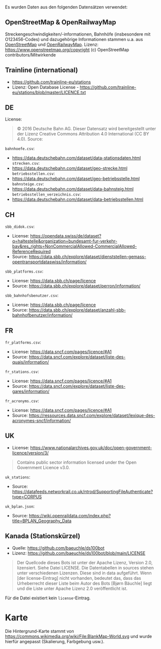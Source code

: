 Es wurden Daten aus den folgenden Datensätzen verwendet:

## OpenStreetMap & OpenRailwayMap
Streckengeschwindigkeiten/-informationen, Bahnhöfe (insbesondere mit O123456-Codes) und dazugehörige Informationen stammen u.a. aus [OpenStreetMap](openstreetmap.org) und [OpenRailwayMap](openrailwaymap.org).
Lizenz: https://www.openstreetmap.org/copyright
(c) OpenStreetMap contributors/Mitwirkende

## Trainline (international)
- https://github.com/trainline-eu/stations
- Lizenz: Open Database License - https://github.com/trainline-eu/stations/blob/master/LICENCE.txt

## DE
License:
> © 2016 Deutsche Bahn AG. Dieser Datensatz wird bereitgestellt unter der Lizenz Creative Commons Attribution 4.0 International (CC BY 4.0). Source:

`bahnhoefe.csv`:
- https://data.deutschebahn.com/dataset/data-stationsdaten.html
`strecken.csv`:
- https://data.deutschebahn.com/dataset/geo-strecke.html
`betriebsstellen.csv`:
- https://data.deutschebahn.com/dataset/geo-betriebsstelle.html
`bahnsteige.csv`:
- https://data.deutschebahn.com/dataset/data-bahnsteig.html
`betriebsstellen_verzeichnis.csv`:
- https://data.deutschebahn.com/dataset/data-betriebsstellen.html

## CH
`sbb_didok.csv`:
- License: https://opendata.swiss/de/dataset?q=haltestelle&organization=bundesamt-fur-verkehr-bav&res_rights=NonCommercialAllowed-CommercialAllowed-ReferenceRequired
- Source: https://data.sbb.ch/explore/dataset/dienststellen-gemass-opentransportdataswiss/information/

`sbb_platforms.csv`:
- License: https://data.sbb.ch/page/licence
- Source: https://data.sbb.ch/explore/dataset/perron/information/

`sbb_bahnhofsbenutzer.csv`:
- License: https://data.sbb.ch/page/licence
- Source: https://data.sbb.ch/explore/dataset/anzahl-sbb-bahnhofbenutzer/information/

## FR
`fr_platforms.csv`:
- License: https://data.sncf.com/pages/licence/#A1
- Source: https://data.sncf.com/explore/dataset/liste-des-quais/information/

`fr_stations.csv`:
- License: https://data.sncf.com/pages/licence/#A1
- Source: https://data.sncf.com/explore/dataset/liste-des-gares/information/

`fr_acronyms.csv`:
- License: https://data.sncf.com/pages/licence/#A1
- Source: https://ressources.data.sncf.com/explore/dataset/lexique-des-acronymes-sncf/information/

## UK
- License: https://www.nationalarchives.gov.uk/doc/open-government-licence/version/3/
> Contains public sector information licensed under the Open Government Licence v3.0.

`uk_stations`:
- Source: https://datafeeds.networkrail.co.uk/ntrod/SupportingFileAuthenticate?type=CORPUS

`uk_bplan.json`:
- Source: https://wiki.openraildata.com/index.php?title=BPLAN_Geography_Data

## Kanada (Stationskürzel)
- Quelle: https://github.com/baeuchle/ds100bot
- Lizenz: https://github.com/baeuchle/ds100bot/blob/main/LICENSE
> Der Quellcode dieses Bots ist unter der Apache Lizenz, Version 2.0, lizensiert. Siehe Datei LICENSE.
> Die Datentabellen in sources stehen unter verschiedenen Lizenzen. Diese sind in data aufgeführt.
> Wenn [der license-Eintrag] nicht vorhanden, bedeutet das, dass das Urheberrecht dieser Liste beim Autor des Bots [Bjørn Bäuchle] liegt und die Liste unter Apache Lizenz 2.0 veröffentlicht ist.

Für die Datei existiert kein `license`-Eintrag.

# Karte
Die Hintergrund-Karte stammt von https://commons.wikimedia.org/wiki/File:BlankMap-World.svg und wurde hierfür angepasst (Skalierung, Farbgebung usw.).
